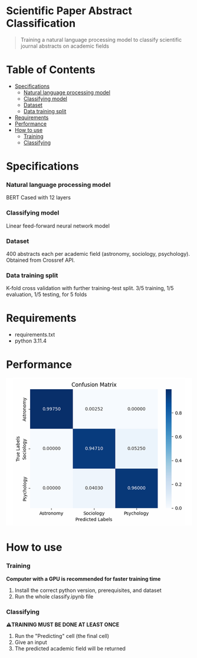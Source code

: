 # Scientific Paper Abstract Classification
>Training a natural language processing model to classify scientific journal abstracts on academic fields

# Table of Contents
- [Specifications](#specifications)
    - [Natural language processing model](#natural-language-processing-model)
    - [Classifying model](#classifying-model)
    - [Dataset](#dataset)
    - [Data training split](#data-training-split)
- [Requirements](#requirements)
- [Performance](#performance)
- [How to use](#how-to-use)
    - [Training](#training)
    - [Classifying](#classifying)

# Specifications
### Natural language processing model
BERT Cased with 12 layers
### Classifying model
Linear feed-forward neural network model
### Dataset
400 abstracts each per academic field (astronomy, sociology, psychology). Obtained from Crossref API.
### Data training split
K-fold cross validation with further training-test split. 3/5 training, 1/5 evaluation, 1/5 testing, for 5 folds 

# Requirements
* requirements.txt
* python 3.11.4

# Performance
<img src="images/ConfusionMat.png" alt="Confusion Matrix" width="600"/>

# How to use 
### Training
**Computer with a GPU is recommended for faster training time**
1. Install the correct python version, prerequisites, and dataset
2. Run the whole classify.ipynb file

### Classifying
**⚠️TRAINING MUST BE DONE AT LEAST ONCE**
1. Run the "Predicting" cell (the final cell)
2. Give an input 
3. The predicted academic field will be returned 
